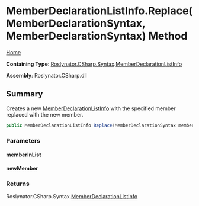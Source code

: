<a name="_top"></a>

# MemberDeclarationListInfo\.Replace\(MemberDeclarationSyntax, MemberDeclarationSyntax\) Method

[Home](../../../../../README.md#_top)

**Containing Type**: [Roslynator.CSharp.Syntax](../../README.md#_top)\.[MemberDeclarationListInfo](../README.md#_top)

**Assembly**: Roslynator\.CSharp\.dll

## Summary

Creates a new [MemberDeclarationListInfo](../README.md#_top) with the specified member replaced with the new member\.

```csharp
public MemberDeclarationListInfo Replace(MemberDeclarationSyntax memberInList, MemberDeclarationSyntax newMember)
```

### Parameters

#### memberInList

#### newMember

### Returns

Roslynator\.CSharp\.Syntax\.[MemberDeclarationListInfo](../README.md#_top)

